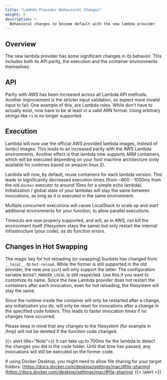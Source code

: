 ```yaml
---
title: "Lambda Provider Behavioral Changes"
weight: 5
description: >
  Behavioral changes to become default with the new lambda provider
---
```


## Overview
The new lambda provider has some significant changes in its behavior.
This includes both its API parity, the execution and the container environments themselves.

## API
Parity with AWS has been increased across all Lambda API methods.
Another improvement is the stricter input validation, so expect more invalid input to fail.
One example of this, are Lambda roles. While don't have to actually exist, now have to be at least in a valid ARN format. Using arbitrary strings like `r1` is no longer supported.

## Execution
Lambda will now use the official AWS provided lambda images, instead of lambci images.
This leads to an increased parity with the AWS Lambda environments.
Another effect is that lambda now supports ARM containers, which will be executed depending on your host machine architecture (only available for runtimes based on amazon linux 2).

Lambda will now, by default, reuse containers for each lambda version.
This leads to significantly decreased execution times (from ~800 - 1000ms from the old `docker` executor to around 10ms for a simple echo lambda).
Initialization / global state of your lambdas will stay the same between invocations, as long as it is executed in the same environment.

Multiple concurrent executions will cause LocalStack to scale up and start additional environments for your function, to allow parallel executions.

Timeouts are now properly supported, and will, as in AWS, not kill the environment itself (filesystem stays the same) but only restart the internal infrastructure (your code), as do function errors.


## Changes in Hot Swapping
The magic key for hot reloading (or swapping) buckets has changed from `__local__` to `hot-reload`.
While the former is still supported in the old provider, the new one (`asf`) will only support the latter.
The configuration variable `BUCKET_MARKER_LOCAL` is still respected. Use this if you want to customize its name.
Since the new Lambda provider does not restart the containers after each invocation, even for hot reloading, the filesystem will stay the same.

Since the runtime inside the container will only be restarted after a change, any initialization you do, will only be reset for invocations after a change in the specified code folders.
This leads to faster invocation times if no changes have occurred.

Please keep in mind that any changes to the filesystem (for example in /tmp) will not be deleted if the function code changed.

{{< alert title="Note">}}
It can take up to 700ms for the lambda to detect the changes you did in the code folder. Until that time has passed, any invocations will still be executed on the former code.

If using Docker Desktop, you might need to allow file sharing for your target folders: [https://docs.docker.com/desktop/settings/mac/#file-sharing](https://docs.docker.com/desktop/settings/mac/#file-sharing)
{{< /alert >}}
